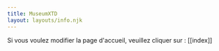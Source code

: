 ```yaml
---
title: MuseumXTD
layout: layouts/info.njk
---
```


Si vous voulez modifier la page d'accueil, veuillez  cliquer sur : [[index]]
